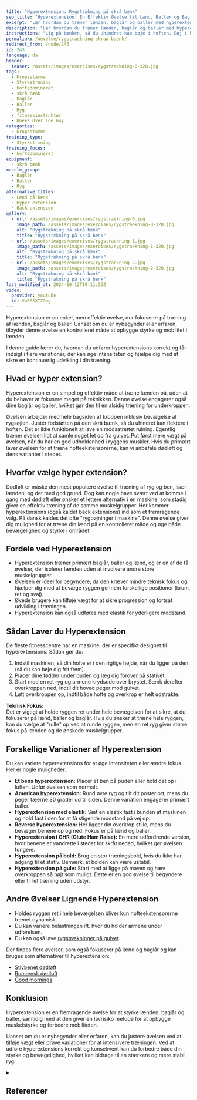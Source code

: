 ```yaml
---
title: "Hyperextension: Rygstrækning på skrå bænk"
seo_title: "Hyperextension: En Effektiv Øvelse til Lænd, Baller og Baglår"
excerpt: "Lær hvordan du træner lænden, baglår og baller med hyperextensions. Få tips til korrekt teknik og variationer af øvelsen, som kan tilpasses både begyndere og øvede. "
description: "Lær hvordan du træner lænden, baglår og baller med hyperextensions. Få tips til korrekt teknik og variationer af øvelsen, som kan tilpasses både begyndere og øvede."
instructions: "Lig på bænken, så du uhindret kan bøje i hoften. Bøj i hoften og hold igen indtil kroppen hænger næsten lodret ned. Bevæg dig tilbage til udgangspunktet. "
permalink: /oevelse/rygstraekning-skraa-baenk/
redirect_from: /node/243
id: 243
language: da
header:
  teaser: /assets/images/exercises/rygstraekning-0-320.jpg
tags:
  - Kropsstamme
  - Styrketræning
  - hoftedomineret
  - skrå bænk
  - Baglår
  - Baller
  - Ryg
  - fitnessinstruktør
  - Knees Over Toe Guy
categories:
  - Kropsstamme
training_type:
  - Styrketræning
training_focus:
  - hoftedomineret
equipment:
  - skrå bænk
muscle_group:
  - Baglår
  - Baller
  - Ryg
alternative_titles:
  - Lænd på bænk
  - Hyper extension
  - Back extension
gallery:
  - url: /assets/images/exercises/rygstraekning-0.jpg
    image_path: /assets/images/exercises/rygstraekning-0-320.jpg
    alt: "Rygstrækning på skrå bænk"
    title: "Rygstrækning på skrå bænk"
  - url: /assets/images/exercises/rygstraekning-1.jpg
    image_path: /assets/images/exercises/rygstraekning-1-320.jpg
    alt: "Rygstrækning på skrå bænk"
    title: "Rygstrækning på skrå bænk"
  - url: /assets/images/exercises/rygstraekning-2.jpg
    image_path: /assets/images/exercises/rygstraekning-2-320.jpg
    alt: "Rygstrækning på skrå bænk"
    title: "Rygstrækning på skrå bænk"
last_modified_at: 2024-10-12T19:11:23Z
video:
  provider: youtube
  id: Vu5SSXTZOng
---
```


Hyperextension er en enkel, men effektiv øvelse, der fokuserer på træning af lænden, baglår og baller. Uanset om du er nybegynder eller erfaren, tilbyder denne øvelse en kontrolleret måde at opbygge styrke og mobilitet i lænden.

I denne guide lærer du, hvordan du udfører hyperextensions korrekt og får indsigt i flere variationer, der kan øge intensiteten og hjælpe dig med at sikre en kontinuerlig udvikling i din træning.

## Hvad er hyper extension?

Hyperextension er en simpel og effektiv måde at træne lænden på, uden at du behøver at fokusere meget på teknikken. Denne øvelse engagerer også dine baglår og baller, hvilket gør den til en alsidig træning for underkroppen.

Øvelsen arbejder med hele bagsiden af kroppen inklusiv bevægelse af rygsøjlen. Justér fodstøtten på den skrå bænk, så du uhindret kan flektere i hoften. Det er ikke funktionelt at lave en modsatrettet rulning. Egentlig træner øvelsen lidt at samle noget let op fra gulvet. Put først mere vægt på øvelsen, når du har en god udholdenhed i ryggens muskler. Hvis du primært laver øvelsen for at træne hofteekstensorerne, kan vi anbefale dødløft og dens varianter i stedet.

## Hvorfor vælge hyper extension?

Dødløft er måske den mest populære øvelse til træning af ryg og ben, især lænden, og det med god grund. Dog kan nogle have svært ved at komme i gang med dødløft eller ønsker et lettere alternativ i en maskine, som stadig giver en effektiv træning af de samme muskelgrupper. Her kommer hyperextensions (også kaldet back extensions) ind som et fremragende valg. På dansk kaldes det ofte "rygbøjninger i maskine". Denne øvelse giver dig mulighed for at træne din lænd på en kontrolleret måde og øge både bevægelighed og styrke i området.

## Fordele ved Hyperextension
- Hyperextension træner primært baglår, baller og lænd, og er en af de få øvelser, der isolerer lænden uden at involvere andre store muskelgrupper.
- Øvelsen er ideel for begyndere, da den kræver mindre teknisk fokus og hjælper dig med at bevæge ryggen gennem forskellige positioner (krum, ret og svaj).
- Øvede brugere kan tilføje vægt for at sikre progression og fortsat udvikling i træningen.
- Hyperextension kan også udføres med elastik for yderligere modstand.

## Sådan Laver du Hyperextension
De fleste fitnesscentre har en maskine, der er specifikt designet til hyperextensions. Sådan gør du:

1. Indstil maskinen, så din hofte er i den rigtige højde, når du ligger på den (så du kan bøje dig frit frem).
2. Placer dine fødder under puden og læg dig forover på stativet.
3. Start med en ret ryg og armene krydsede over brystet. Sænk derefter overkroppen ned, indtil dit hoved peger mod gulvet.
4. Løft overkroppen op, indtil både hofte og overkrop er helt udstrakte.
   
**Teknisk Fokus:**  
Det er vigtigt at holde ryggen ret under hele bevægelsen for at sikre, at du fokuserer på lænd, baller og baglår. Hvis du ønsker at træne hele ryggen, kan du vælge at "rulle" op ved at runde ryggen, men en ret ryg giver større fokus på lænden og de ønskede muskelgrupper.

## Forskellige Variationer af Hyperextension

Du kan variere hyperextensions for at øge intensiteten eller ændre fokus. Her er nogle muligheder:

- **Et bens hyperextension:** Placer et ben på puden eller hold det op i luften. Udfør øvelsen som normalt.
- **American hyperextension:** Rund øvre ryg og tilt dit posteriort, mens du peger tæerne 30 grader ud til siden. Denne variation engagerer primært baller.
- **Hyperextension med elastik:** Sæt en elastik fast i bunden af maskinen og hold fast i den for at få stigende modstand på vej op.
- **Reverse hyperextension:** Her ligger din overkrop stille, mens du bevæger benene op og ned. Fokus er på lænd og baller.
- **Hyperextension i GHR (Glute Ham Raise):** En mere udfordrende version, hvor benene er vandrette i stedet for skråt nedad, hvilket gør øvelsen tungere.
- **Hyperextension på bold:** Brug en stor træningsbold, hvis du ikke har adgang til et stativ. Bemærk, at bolden kan være ustabil.
- **Hyperextension på gulv:** Start med at ligge på maven og hæv overkroppen så højt som muligt. Dette er en god øvelse til begyndere eller til let træning uden udstyr.

## Andre Øvelser Lignende Hyperextension

- Holdes ryggen ret i hele bevægelsen bliver kun hofteekstensorerne trænet dynamisk.
- Du kan variere belastningen ift. hvor du holder armene under udførelsen.
- Du kan også lave [rygstrækninger på gulvet](/oevelse/rygstraekning/).

Der findes flere øvelser, som også fokuserer på lænd og baglår og kan bruges som alternativer til hyperextension:

- [Stivbenet dødløft](/oevelse/doedloeft-stivbenet/)
- [Rumænsk dødløft](/oevelse/romanian-deadlift/)
- [Good mornings](/oevelse/goodmorning/)

## Konklusion

Hyperextension er en fremragende øvelse for at styrke lænden, baglår og baller, samtidig med at den giver en lavrisiko metode for at opbygge muskelstyrke og forbedre mobiliteten.

Uanset om du er nybegynder eller erfaren, kan du justere øvelsen ved at tilføje vægt eller prøve variationer for at intensivere træningen. Ved at udføre hyperextensions korrekt og konsekvent kan du forbedre både din styrke og bevægelighed, hvilket kan bidrage til en stærkere og mere stabil ryg.

<details markdown="1" class="references">
  <summary><h2 id="references">Referencer</h2></summary>

- Cuthbert, M., Ripley, N. J., Suchomel, T. J., Alejo, R., McMahon, J. J., & Comfort, P. (2021). *Electromyographical Differences Between the Hyperextension and Reverse-Hyperextension*. Journal of Strength and Conditioning Research, 35(6), 1477–1483.
- Yaprak Y. (2013). *The effects of back extension training on back muscle strength and spinal range of motion in young females*. Biology of Sport, 30(3), 201–206.
</details>
